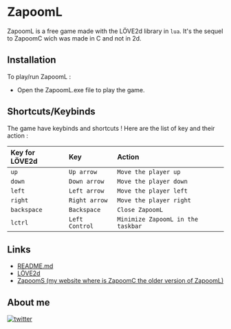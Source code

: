 # ZapoomL

ZapoomL is a free game made with the LÖVE2d library in `lua`.
It's the sequel to ZapoomC wich was made in C and not in 2d.

## Installation

To play/run ZapoomL :
- Open the ZapoomL.exe file to play the game.
## Shortcuts/Keybinds

The game have keybinds and shortcuts ! Here are the list of key and their action :

| Key for LÖVE2d       | Key | Action |
| :------------------ | :------------------ | :------------------ |
| `up`   | `Up arrow` | `Move the player up` |
| `down`   | `Down arrow` | `Move the player down` |
| `left`   | `Left arrow` | `Move the player left` |
| `right`   | `Right arrow` | `Move the player right` |
| `backspace`   | `Backspace` | `Close ZapoomL` |
| `lctrl`   | `Left Control` | `Minimize ZapoomL in the taskbar` |

## Links
- [README.md](https://github.com/moony404/ZapoomL/blob/master/README.md)
- [LÖVE2d](https://love2d.org/)
- [ZapoomS (my website where is ZapoomC the older version of ZapoomL)](https://moony404.github.io/ZapoomS)
## About me
[![twitter](https://img.shields.io/badge/twitter-1DA1F2?style=for-the-badge&logo=twitter&logoColor=white)](https://twitter.com/@r60airair)

